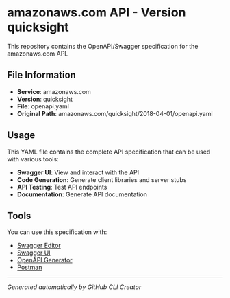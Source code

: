 # amazonaws.com API - Version quicksight

This repository contains the OpenAPI/Swagger specification for the amazonaws.com API.

## File Information

- **Service**: amazonaws.com
- **Version**: quicksight
- **File**: openapi.yaml
- **Original Path**: amazonaws.com/quicksight/2018-04-01/openapi.yaml

## Usage

This YAML file contains the complete API specification that can be used with various tools:

- **Swagger UI**: View and interact with the API
- **Code Generation**: Generate client libraries and server stubs
- **API Testing**: Test API endpoints
- **Documentation**: Generate API documentation

## Tools

You can use this specification with:

- [Swagger Editor](https://editor.swagger.io/)
- [Swagger UI](https://swagger.io/tools/swagger-ui/)
- [OpenAPI Generator](https://openapi-generator.tech/)
- [Postman](https://www.postman.com/)

---

*Generated automatically by GitHub CLI Creator*
